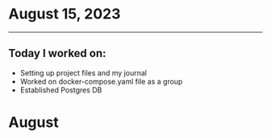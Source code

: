# August 15, 2023

---

## Today I worked on:

- Setting up project files and my journal
- Worked on docker-compose.yaml file as a group
- Established Postgres DB

# August
